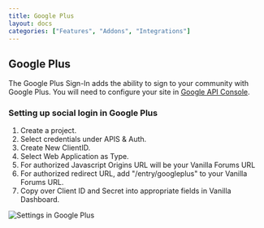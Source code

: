 ```yaml
---
title: Google Plus
layout: docs
categories: ["Features", "Addons", "Integrations"]
---
```


## Google Plus

The Google Plus Sign-In adds the ability to sign to your community with Google Plus. You will need to configure your site in [Google API Console](https://code.google.com/apis/console).

### Setting up social login in Google Plus

1. Create a project.
2. Select credentials under APIS & Auth.
3. Create New ClientID.
4. Select Web Application as Type.
5. For authorized Javascript Origins URL will be your Vanilla Forums URL
6. For authorized redirect URL, add "/entry/googleplus" to your Vanilla Forums URL.
7. Copy over Client ID and Secret into appropriate fields in Vanilla Dashboard.

![Settings in Google Plus](/addons/googleplus/images/Google_Developers_Console_Settings.png)